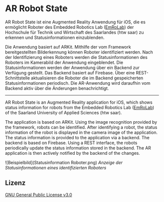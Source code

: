 # AR Robot State

AR Robot State ist eine Augmented Reality Anwendung für iOS, die es ermöglicht Roboter des Embedded Robotics Lab ([EmRoLab](https://www.htwsaar.de/ingwi/labore/labore-des-studienbereich-informatik/Embedded%20Robotics)) der Hochschule für Technik und Wirtschaft des Saarlandes (htw saar) zu erkennen und Statusinformationen einzublenden. 

Die Anwendung basiert auf ARKit. Mithilfe der vom Framework bereitgestellten Bilderkennung können Roboter identifiziert werden. Nach der Identifizierung eines Roboters werden die Statusinformationen des Roboters im Kamerabild der Anwendung eingeblendet. Die Statusinformationen werden der Anwendung über ein Backend zur Verfügung gestellt. Das Backend basiert auf Firebase. Über eine REST-Schnittstelle aktualisieren die Roboter die im Backend gespeicherten Statusinformationen periodisch. Die AR-Anwendung wird daraufhin vom Backend aktiv über die Änderungen benachrichtigt. 

---

AR Robot State is an Augmented Reality application for iOS, which shows status information for robots from the Embedded Robotics Lab ([EmRoLab](https://www.htwsaar.de/ingwi/labore/labore-des-studienbereich-informatik/Embedded%20Robotics)) of the Saarland University of Applied Sciences (htw saar).

The application is based on ARKit. Using the image recognition provided by the framework, robots can be identified. After identifying a robot, the status information of the robot is displayed in the camera image of the application. The status information is provided to the application via a backend. The backend is based on Firebase. Using a REST interface, the robots periodically update the status information stored in the backend. The AR application is then actively notified by the backend of the changes.


![Beispielbild](Statusinformation Roboter.png)
*Anzeige der Statusinformationen eines identifizierten Roboters*

## Lizenz
[GNU General Public License v3.0](https://github.com/htw-saar-informatik/ARRobotState/blob/master/LICENSE)
